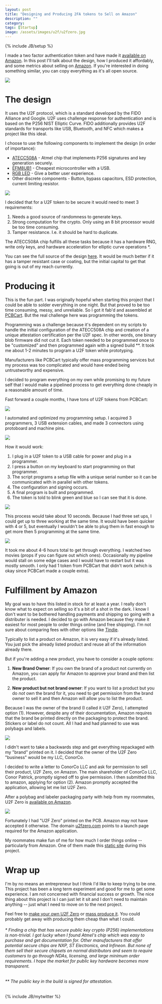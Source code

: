 ```yaml
---
layout: post
title: "Designing and Producing 2FA tokens to Sell on Amazon"
description: ""
category:
tags: [Startup]
image: /assets/images/u2f/u2fzero.jpg
---
```

{% include JB/setup %}

I made a two factor authentication token and have made it [available on Amazon](https://www.amazon.com/U2F-Zero/dp/B01L9DUPK6/).
In this post I'll talk about the design, how I produced it affordably, and some
metrics about selling on [Amazon](https://www.amazon.com/U2F-Zero/dp/B01L9DUPK6/).  If you're interested in doing something similar,
you can copy everything as it's all open source.

![](/assets/images/u2f/crab_bowl.jpg)

# The design

It uses the U2F protocol, which is a standard developed by the FIDO Alliance and Google.
U2F uses challenge response for authentication and is based on the P256 NIST Elliptic Curve.
FIDO additionally provides U2F standards for transports like USB, Bluetooth, and NFC which
makes a project like this ideal.

I choose to use the following components to implement the design (in order of importance):

* [ATECC508A](http://www.digikey.com/product-detail/en/atmel/ATECC508A-SSHDA-B/ATECC508A-SSHDA-B-ND/5213053) - Atmel chip that implements P256 signatures and key generation securely.
* [EFM8UB1](http://www.digikey.com/product-detail/en/silicon-labs/EFM8UB11F16G-C-QSOP24/336-3411-5-ND/5592439)   - Cheapest microcontroller with a USB.
* [RGB LED](http://www.digikey.com/product-detail/en/LTST-C19HE1WT/160-2162-1-ND/4866310)   - Give a better user experience.
* Other discrete components - Button, bypass capacitors, ESD protection, current limiting resistor.

![](/assets/images/u2f/u2fzero.jpg)

I decided that for a U2F token to be secure it would need to meet 3 requirements:

1. Needs a good source of randomness to generate keys.
2. Strong computation for the crypto.  Only using an 8 bit processor would be too time consuming.
3. Tamper resistance.  I.e. it should be hard to duplicate.

The ATECC508A chip fulfills all these tasks because it has a hardware RNG, write only keys, and hardware
acceleration for elliptic curve operations \*.

You can see the full source of the design [here](https://github.com/conorpp/u2f-zero).  It would be much better
if it has a tamper resistant case or coating, but the initial capital to get that going is out of my reach currently.

# Producing it

This is the fun part.  I was originally hopeful when starting this project that I could be able to
solder everything in one night.  But that proved to be too time consuming, messy, and unreliable.  So
I got it fab'd and assembled at [PCBCart](http://www.pcbcart.com/).  But the real challenge here was programming
the tokens.

Programming was a challenge because it's dependent on my scripts to handle the initial configuration
of the ATECC508A chip and creation of a unique attestation certification per the U2F spec.  In other words,
one binary blob firmware did not cut it.  Each token needed to be programmed once to be "customized" and then programmed
again with a signed build \*\*.  It took me about 1-2 minutes to program a U2F token while prototyping.

Manufacturers like PCBCart typically offer mass programming services but my process was too complicated and would
have ended being untrustworthy and expensive.

I decided to program everything on my own while promising to my future self that I would make a pipelined process to
get everything done cheaply in a reasonable amount of time.

Fast forward a couple months, I have tons of U2F tokens from PCBCart:

![](/assets/images/u2f/box.jpg)

I automated and optimized my programming setup.  I acquired 3 programmers, 3 USB extension cables, and made 3
connectors using protoboard and machine pins.

![](/assets/images/u2f/mounted.jpg)

How it would work:

1. I plug in a U2F token to a USB cable for power and plug in a programmer.
2. I press a button on my keyboard to start programming on that programmer.
3. The script programs a setup file with a unique serial number so it can
be communicated with in parallel with other tokens.
4. The configuration and signing occurs.
5. A final program is built and programmed.
6. The token is told to blink green and blue so I can see that it is done.

![](/assets/images/u2f/leds.jpg)

This process would take about 10 seconds.  Because I had three set ups, I could
get up to three working at the same time.  It would have been quicker with 4 or 5, but
eventually I wouldn't be able to plug them in fast enough to get more then 5 programming
at the same time.

![](/assets/images/u2f/programming_long.gif)

It took me about 4-6 hours total to get through everything.  I watched two
movies (props if you can figure out which ones).  Occasionally my
pipeline would stall on some edge cases and I would have to restart but it was
mostly smooth.  I only had 1 token from PCBCart that didn't work (which is okay
since PCBCart made a couple extra).



# Fulfillment by Amazon

My goal was to have this listed in stock for at least a year.  I really don't
know what to expect on selling so it's a bit of a shot in the dark.  I know I don't
want to be bothered handling payments and shipping so going with a distributer is
needed.  I decided to go with Amazon because they make it easiest for most people
to order things online (and free shipping).  I'm not sure about comparing fees with other
options like [Tindie](https://www.tindie.com/).

Typically to list a product on Amazon, it is very easy if it's already listed.  You just
pick the already listed product and reuse all of the information already there.

But if you're adding a new product, you have to consider a couple options:

1. **New Brand Owner**:  If you own the brand of a product not currently on Amazon,
  you can apply for Amazon to approve your brand and then list the product.

2. **New product but not brand owner**:  If you want to list a product but you do *not* own
  the brand for it, you need to get permission from the brand owner to sell it and then Amazon
  will allow you to list the product.

Because I was the owner of the brand (I called it U2F Zero), I attempted option (1).
However, despite any of their documentation, Amazon requires that the brand be
printed directly on the packaging to protect the brand.  Stickers or label do
not count.  All I had and had planned to use was polybags and labels.

![](/assets/images/u2f/polybag.jpg)

I didn't want to take a backwards step and get everything repackaged with my
"brand" printed on it.  I decided that the owner of the U2F Zero
"business" would be my LLC, ConorCo.  

I decided to write a letter to ConorCo LLC and ask for permission to sell their
product, U2F Zero, on Amazon.  The main shareholder of ConorCo LLC, Conor
Patrick, promptly signed off to give permission.  I then submitted this to
amazon, applying for option (2).  Amazon promptly accepted the application, allowing
let me list U2F Zero.

After a polybag and labeler packaging party with help from my roommates,
U2F Zero is [available on Amazon](https://www.amazon.com/U2F-Zero/dp/B01L9DUPK6).

![](/assets/images/u2f/amazon.png)

Fortunately I had "U2F Zero" printed on the PCB.  Amazon may not have accepted
it otherwise.  The domain [u2fzero.com](https://u2fzero.com) points to a launch
page required for the Amazon application.  

My roommates make fun of me for how
much I order things online -- particularly from Amazon.  One of them made this [static
site](http://conorco.tech/) during this project.

# Wrap up

I'm by no means an entrepreneur but I think I'd like to keep trying to be one.
This project has been a long term experiment and good for me to get some
experience.  I am not concerned with financial success or growth.  The nice
thing about this project is I can just let it sit and I don't need to maintain
anything -- just what I need to move on to the next project.

Feel free to [make your own U2F
Zero](https://github.com/conorpp/u2f-zero/wiki/Building-a-U2F-Token) or [mass
produce
it](https://github.com/conorpp/u2f-zero/wiki/DIY-Production-Programming).  You
could probably get away with producing them cheap than what I could.



###### \* Finding a chip that has secure public key crypto (P256) implementations is non-trivial.  I got lucky when I found Atmel's chip which was easy to purchase and get documentation for.  Other manufacturers that offer potential secure chips are NXP, ST Electronics, and Infineon.  But none of them sell their secure chipsets on normal distributors and seem to require customers to go through NDAs, licensing, and large minimum order requirements.  I hope the market for public key hardware becomes more transparent.

###### \*\* The public key in the build is signed for attestation.



{% include JB/mytwitter %}
